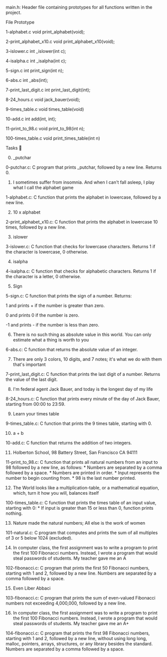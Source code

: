 main.h: Header file containing prototypes for all functions written in the project.

File	Prototype

1-alphabet.c	void print_alphabet(void);

2-print_alphabet_x10.c	void print_alphabet_x10(void);

3-islower.c	int _islower(int c);

4-isalpha.c	int _isalpha(int c);

5-sign.c	int print_sign(int n);

6-abs.c	int _abs(int);

7-print_last_digit.c	int print_last_digit(int);

8-24_hours.c	void jack_bauer(void);

9-times_table.c	void times_table(void)

10-add.c	int add(int, int);

11-print_to_98.c	void print_to_98(int n);

100-times_table.c	void print_times_table(int n)

Tasks 📃

0. _putchar



0-putchar.c: C program that prints _putchar, followed by a new line. Returns 0.

1. I sometimes suffer from insomnia. And when I can't fall asleep, I play what I call the alphabet game



1-alphabet.c: C function that prints the alphabet in lowercase, followed by a new line.

2. 10 x alphabet



2-print_alphabet_x10.c: C function that prints the alphabet in lowercase 10 times, followed by a new line.

3. islower



3-islower.c: C function that checks for lowercase characters. Returns 1 if the character is lowercase, 0 otherwise.

4. isalpha



4-isalpha.c: C function that checks for alphabetic characters. Returns 1 if the character is a letter, 0 otherwise.

5. Sign



5-sign.c: C function that prints the sign of a number. Returns:

1 and prints + if the number is greater than zero.

0 and prints 0 if the number is zero.

-1 and prints - if the number is less than zero.

6. There is no such thing as absolute value in this world. You can only estimate what a thing is worth to you



6-abs.c: C function that returns the absolute value of an integer.

7. There are only 3 colors, 10 digits, and 7 notes; it's what we do with them that's important



7-print_last_digit.c: C function that prints the last digit of a number. Returns the value of the last digit.

8. I'm federal agent Jack Bauer, and today is the longest day of my life



8-24_hours.c: C function that prints every minute of the day of Jack Bauer, starting from 00:00 to 23:59.

9. Learn your times table



9-times_table.c: C function that prints the 9 times table, starting with 0.

10. a + b



10-add.c: C function that returns the addition of two integers.

11. Holberton School, 98 Battery Street, San Francisco CA 94111



11-print_to_98.c: C function that prints all natural numbers from an input to 98 followed by a new line, as follows: * Numbers are separated by a comma followed by a space. * Numbers are printed in order. * Input represents the number to begin counting from. * 98 is the last number printed.

12. The World looks like a multiplication-table, or a mathematical equation, which, turn it how you will, balances itself



100-times_table.c: C function that prints the times table of an input value, starting with 0: * If input is greater than 15 or less than 0, function prints nothing.

13. Nature made the natural numbers; All else is the work of women



101-natural.c: C program that computes and prints the sum of all multiples of 3 or 5 below 1024 (excluded).

14. In computer class, the first assignment was to write a program to print the first 100 Fibonacci numbers. Instead, I wrote a program that would steal passwords of students. My teacher gave me an A



102-fibonacci.c: C program that prints the first 50 Fibonacci numbers, starting with 1 and 2, followed by a new line. Numbers are separated by a comma followed by a space.

15. Even Liber Abbaci



103-fibonacci.c: C program that prints the sum of even-valued Fibonacci numbers not exceeding 4,000,000, followed by a new line.

16. In computer class, the first assignment was to write a program to print the first 100 Fibonacci numbers. Instead, I wrote a program that would steal passwords of students. My teacher gave me an A+



104-fibonacci.c: C program that prints the first 98 Fibonacci numbers, starting with 1 and 2, followed by a new line, without using long long, malloc, pointers, arrays, structures, or any library besides the standard. Numbers are separated by a comma followed by a space.
